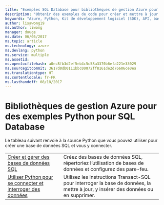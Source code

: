 ```yaml
---
title: "Exemples SQL Database pour bibliothèques de gestion Azure pour Python"
description: "Obtenir des exemples de code pour créer et mettre à jour des bases de données Azure SQL à l’aide des bibliothèques de gestion Azure pour Python"
keywords: "Azure, Python, Kit de développement logiciel (SDK), API, base de données SQL"
author: lisawong19
ms.author: liwong
manager: douge
ms.date: 06/05/2017
ms.topic: article
ms.technology: azure
ms.devlang: python
ms.service: multiple
ms.assetid: 
ms.openlocfilehash: a0ec8fb3d2ef5eb4c5c58a3370b6efa221e33029
ms.sourcegitcommit: 3617d0db0111bbc00072ff8161de2d76606ce0ea
ms.translationtype: HT
ms.contentlocale: fr-FR
ms.lasthandoff: 08/18/2017
---
```

# <a name="azure-management-libraries-for-python-samples-for-sql-database"></a>Bibliothèques de gestion Azure pour des exemples Python pour SQL Database

Le tableau suivant renvoie à la source Python que vous pouvez utiliser pour créer une base de données SQL et vous y connecter. 

| ||
|---|---|
| [Créer et gérer des bases de données SQL][1] | Créez des bases de données SQL, répertoriez l’utilisation de bases de données et configurez des pare-feu.  | 
| [Utiliser Python pour se connecter et interroger des données][2] | Utilisez les instructions Transact-SQL pour interroger la base de données, la mettre à jour, y insérer des données ou en supprimer. | 

[1]: https://azure.microsoft.com/resources/samples/sql-database-python-manage/
[2]: https://docs.microsoft.com/azure/sql-database/sql-database-connect-query-python